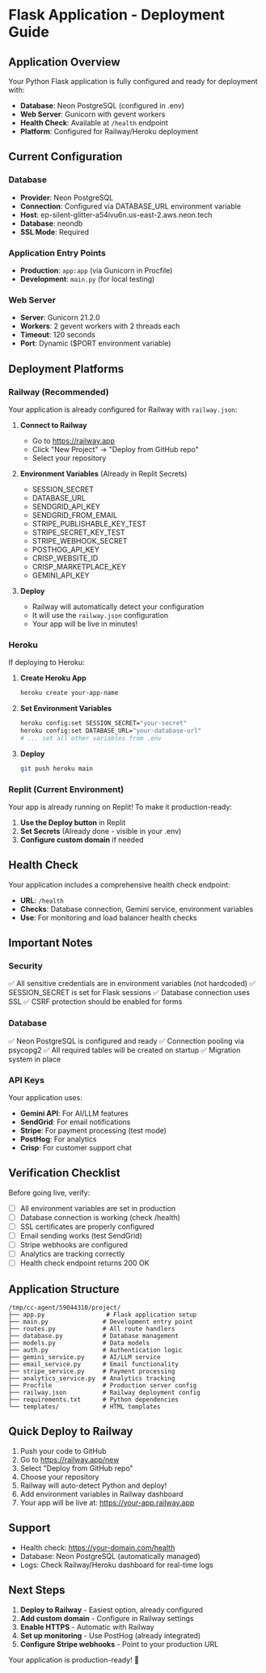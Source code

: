 # Flask Application - Deployment Guide

## Application Overview
Your Python Flask application is fully configured and ready for deployment with:
- **Database**: Neon PostgreSQL (configured in .env)
- **Web Server**: Gunicorn with gevent workers
- **Health Check**: Available at `/health` endpoint
- **Platform**: Configured for Railway/Heroku deployment

## Current Configuration

### Database
- **Provider**: Neon PostgreSQL
- **Connection**: Configured via DATABASE_URL environment variable
- **Host**: ep-silent-glitter-a54ivu6n.us-east-2.aws.neon.tech
- **Database**: neondb
- **SSL Mode**: Required

### Application Entry Points
- **Production**: `app:app` (via Gunicorn in Procfile)
- **Development**: `main.py` (for local testing)

### Web Server
- **Server**: Gunicorn 21.2.0
- **Workers**: 2 gevent workers with 2 threads each
- **Timeout**: 120 seconds
- **Port**: Dynamic ($PORT environment variable)

## Deployment Platforms

### Railway (Recommended)
Your application is already configured for Railway with `railway.json`:

1. **Connect to Railway**
   - Go to https://railway.app
   - Click "New Project" → "Deploy from GitHub repo"
   - Select your repository

2. **Environment Variables** (Already in Replit Secrets)
   - SESSION_SECRET
   - DATABASE_URL
   - SENDGRID_API_KEY
   - SENDGRID_FROM_EMAIL
   - STRIPE_PUBLISHABLE_KEY_TEST
   - STRIPE_SECRET_KEY_TEST
   - STRIPE_WEBHOOK_SECRET
   - POSTHOG_API_KEY
   - CRISP_WEBSITE_ID
   - CRISP_MARKETPLACE_KEY
   - GEMINI_API_KEY

3. **Deploy**
   - Railway will automatically detect your configuration
   - It will use the `railway.json` configuration
   - Your app will be live in minutes!

### Heroku
If deploying to Heroku:

1. **Create Heroku App**
   ```bash
   heroku create your-app-name
   ```

2. **Set Environment Variables**
   ```bash
   heroku config:set SESSION_SECRET="your-secret"
   heroku config:set DATABASE_URL="your-database-url"
   # ... set all other variables from .env
   ```

3. **Deploy**
   ```bash
   git push heroku main
   ```

### Replit (Current Environment)
Your app is already running on Replit! To make it production-ready:

1. **Use the Deploy button** in Replit
2. **Set Secrets** (Already done - visible in your .env)
3. **Configure custom domain** if needed

## Health Check
Your application includes a comprehensive health check endpoint:
- **URL**: `/health`
- **Checks**: Database connection, Gemini service, environment variables
- **Use**: For monitoring and load balancer health checks

## Important Notes

### Security
✅ All sensitive credentials are in environment variables (not hardcoded)
✅ SESSION_SECRET is set for Flask sessions
✅ Database connection uses SSL
✅ CSRF protection should be enabled for forms

### Database
✅ Neon PostgreSQL is configured and ready
✅ Connection pooling via psycopg2
✅ All required tables will be created on startup
✅ Migration system in place

### API Keys
Your application uses:
- **Gemini API**: For AI/LLM features
- **SendGrid**: For email notifications
- **Stripe**: For payment processing (test mode)
- **PostHog**: For analytics
- **Crisp**: For customer support chat

## Verification Checklist

Before going live, verify:

- [ ] All environment variables are set in production
- [ ] Database connection is working (check /health)
- [ ] SSL certificates are properly configured
- [ ] Email sending works (test SendGrid)
- [ ] Stripe webhooks are configured
- [ ] Analytics are tracking correctly
- [ ] Health check endpoint returns 200 OK

## Application Structure

```
/tmp/cc-agent/59044310/project/
├── app.py                 # Flask application setup
├── main.py               # Development entry point
├── routes.py             # All route handlers
├── database.py           # Database management
├── models.py             # Data models
├── auth.py               # Authentication logic
├── gemini_service.py     # AI/LLM service
├── email_service.py      # Email functionality
├── stripe_service.py     # Payment processing
├── analytics_service.py  # Analytics tracking
├── Procfile              # Production server config
├── railway.json          # Railway deployment config
├── requirements.txt      # Python dependencies
└── templates/            # HTML templates
```

## Quick Deploy to Railway

1. Push your code to GitHub
2. Go to https://railway.app/new
3. Select "Deploy from GitHub repo"
4. Choose your repository
5. Railway will auto-detect Python and deploy!
6. Add environment variables in Railway dashboard
7. Your app will be live at: https://your-app.railway.app

## Support
- Health check: https://your-domain.com/health
- Database: Neon PostgreSQL (automatically managed)
- Logs: Check Railway/Heroku dashboard for real-time logs

## Next Steps
1. **Deploy to Railway** - Easiest option, already configured
2. **Add custom domain** - Configure in Railway settings
3. **Enable HTTPS** - Automatic with Railway
4. **Set up monitoring** - Use PostHog (already integrated)
5. **Configure Stripe webhooks** - Point to your production URL

Your application is production-ready! 🚀
